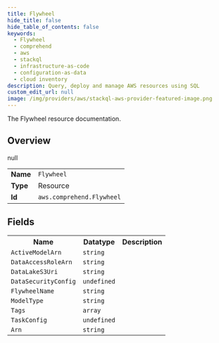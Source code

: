```yaml
---
title: Flywheel
hide_title: false
hide_table_of_contents: false
keywords:
  - Flywheel
  - comprehend
  - aws
  - stackql
  - infrastructure-as-code
  - configuration-as-data
  - cloud inventory
description: Query, deploy and manage AWS resources using SQL
custom_edit_url: null
image: /img/providers/aws/stackql-aws-provider-featured-image.png
---
```

The Flywheel resource documentation.

## Overview
<table><tbody>
<tr><td><b>Name</b></td><td><code>Flywheel</code></td></tr>
<tr><td><b>Type</b></td><td>Resource</td></tr>
null
<tr><td><b>Id</b></td><td><code>aws.comprehend.Flywheel</code></td></tr>
</tbody></table>

## Fields
<table><tbody>
<tr><th>Name</th><th>Datatype</th><th>Description</th></tr>
<tr><td><code>ActiveModelArn</code></td><td><code>string</code></td><td></td></tr><tr><td><code>DataAccessRoleArn</code></td><td><code>string</code></td><td></td></tr><tr><td><code>DataLakeS3Uri</code></td><td><code>string</code></td><td></td></tr><tr><td><code>DataSecurityConfig</code></td><td><code>undefined</code></td><td></td></tr><tr><td><code>FlywheelName</code></td><td><code>string</code></td><td></td></tr><tr><td><code>ModelType</code></td><td><code>string</code></td><td></td></tr><tr><td><code>Tags</code></td><td><code>array</code></td><td></td></tr><tr><td><code>TaskConfig</code></td><td><code>undefined</code></td><td></td></tr><tr><td><code>Arn</code></td><td><code>string</code></td><td></td></tr>
</tbody></table>
